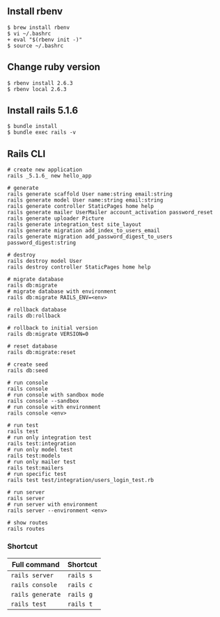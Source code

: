 ## Install rbenv
```
$ brew install rbenv
$ vi ~/.bashrc
+ eval "$(rbenv init -)"
$ source ~/.bashrc
```

## Change ruby version
```
$ rbenv install 2.6.3
$ rbenv local 2.6.3
```

## Install rails 5.1.6
```
$ bundle install
$ bundle exec rails -v
```

## Rails CLI
```
# create new application
rails _5.1.6_ new hello_app

# generate
rails generate scaffold User name:string email:string
rails generate model User name:string email:string
rails generate controller StaticPages home help
rails generate mailer UserMailer account_activation password_reset
rails generate uploader Picture
rails generate integration_test site_layout
rails generate migration add_index_to_users_email
rails generate migration add_password_digest_to_users password_digest:string

# destroy
rails destroy model User
rails destroy controller StaticPages home help

# migrate database
rails db:migrate
# migrate database with environment
rails db:migrate RAILS_ENV=<env>

# rollback database
rails db:rollback

# rollback to initial version
rails db:migrate VERSION=0

# reset database
rails db:migrate:reset

# create seed
rails db:seed

# run console
rails console
# run console with sandbox mode
rails console --sandbox
# run console with environment
rails console <env>

# run test
rails test
# run only integration test
rails test:integration
# run only model test
rails test:models
# run only mailer test
rails test:mailers
# run specific test
rails test test/integration/users_login_test.rb

# run server
rails server
# run server with environment
rails server --environment <env>

# show routes
rails routes
```

### Shortcut
| Full command | Shortcut |
----|---- 
| `rails server` | `rails s` |  
| `rails console` | `rails c` |  
| `rails generate` | `rails g` |  
| `rails test` | `rails t` |  
